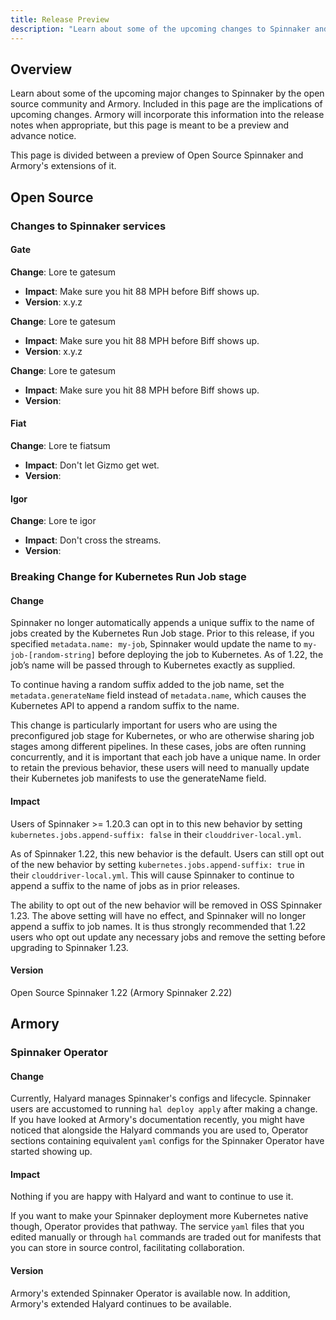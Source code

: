 ```yaml
---
title: Release Preview
description: "Learn about some of the upcoming changes to Spinnaker and their impact."
---
```


## Overview

Learn about some of the upcoming major changes to Spinnaker by the open source community and Armory. Included in this page are the implications of upcoming changes. Armory will incorporate this information into the release notes when appropriate, but this page is meant to be a preview and advance notice.

This page is divided between a preview of Open Source Spinnaker and Armory's extensions of it.

## Open Source

### Changes to Spinnaker services

#### Gate

**Change**: Lore te gatesum

* **Impact**: Make sure you hit 88 MPH before Biff shows up.
* **Version**: x.y.z

**Change**: Lore te gatesum
* **Impact**: Make sure you hit 88 MPH before Biff shows up.
* **Version**: x.y.z

**Change**: Lore te gatesum
* **Impact**: Make sure you hit 88 MPH before Biff shows up.
* **Version**: 

#### Fiat

**Change**: Lore te fiatsum
* **Impact**: Don't let Gizmo get wet.
* **Version**: 

#### Igor

**Change**: Lore te igor
* **Impact**: Don't cross the streams.
* **Version**:

### Breaking Change for Kubernetes Run Job stage

#### Change

Spinnaker no longer automatically appends a unique suffix to the name of jobs created by the Kubernetes Run Job stage. Prior to this release, if you specified `metadata.name: my-job`, Spinnaker would update the name to `my-job-[random-string]` before deploying the job to Kubernetes. As of 1.22, the job’s name will be passed through to Kubernetes exactly as supplied.

To continue having a random suffix added to the job name, set the `metadata.generateName` field instead of `metadata.name`, which causes the Kubernetes API to append a random suffix to the name.

This change is particularly important for users who are using the preconfigured job stage for Kubernetes, or who are otherwise sharing job stages among different pipelines. In these cases, jobs are often running concurrently, and it is important that each job have a unique name. In order to retain the previous behavior, these users will need to manually update their Kubernetes job manifests to use the generateName field.

#### Impact

Users of Spinnaker >= 1.20.3 can opt in to this new behavior by setting `kubernetes.jobs.append-suffix: false` in their `clouddriver-local.yml`.

As of Spinnaker 1.22, this new behavior is the default. Users can still opt out of the new behavior by setting `kubernetes.jobs.append-suffix: true` in their `clouddriver-local.yml`. This will cause Spinnaker to continue to append a suffix to the name of jobs as in prior releases.

The ability to opt out of the new behavior will be removed in OSS Spinnaker 1.23. The above setting will have no effect, and Spinnaker will no longer append a suffix to job names. It is thus strongly recommended that 1.22 users who opt out update any necessary jobs and remove the setting before upgrading to Spinnaker 1.23.

#### Version
Open Source Spinnaker 1.22 (Armory Spinnaker 2.22)

## Armory 

### Spinnaker Operator

#### Change

Currently, Halyard manages Spinnaker's configs and lifecycle. Spinnaker users are accustomed to running `hal deploy apply` after making a change. If you have looked at Armory's documentation recently, you might have noticed that alongside the Halyard commands you are used to, Operator sections containing equivalent `yaml` configs for the Spinnaker Operator have started showing up.   

#### Impact

Nothing if you are happy with Halyard and want to continue to use it. 

If you want to make your Spinnaker deployment more Kubernetes native though, Operator provides that pathway. The service `yaml` files that you edited manually or through `hal` commands are traded out for manifests that you can store in source control, facilitating collaboration. 

#### Version
Armory's extended Spinnaker Operator is available now. In addition, Armory's extended Halyard continues to be available.